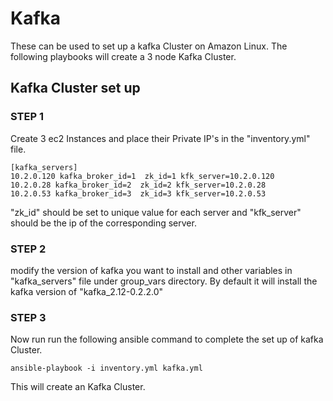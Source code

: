 # Kafka
  These can be used to set up a kafka Cluster on Amazon Linux.
  The following playbooks will create a 3 node Kafka Cluster.

## Kafka Cluster set up

### STEP 1
  Create 3 ec2 Instances and place their Private IP's in the "inventory.yml" file.
  ```
  [kafka_servers]
  10.2.0.120 kafka_broker_id=1  zk_id=1 kfk_server=10.2.0.120
  10.2.0.28 kafka_broker_id=2  zk_id=2 kfk_server=10.2.0.28
  10.2.0.53 kafka_broker_id=3  zk_id=3 kfk_server=10.2.0.53
  ```
  "zk_id" should be set to unique value for each server and "kfk_server" should be the ip of the corresponding server.

### STEP 2

   modify the version of kafka you want to install and other variables in "kafka_servers" file under group_vars directory. By default it will install the kafka version of "kafka_2.12-0.2.2.0"

### STEP 3

  Now run run the following ansible command to complete the set up of kafka Cluster.
  ```
  ansible-playbook -i inventory.yml kafka.yml
  ```
  This will create an Kafka Cluster.

